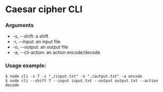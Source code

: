# Caesar cipher CLI

### Arguments
* -s, --shift: a shift
* -i, --input: an input file
* -o, --output: an output file
* -a, --cli-action: an action encode/decode
  

### Usage example:

```
$ node cli -s 7 -i "./input.txt" -o "./output.txt" -a encode
$ node cli --shift 7 --input input.txt --output output.txt --action decode
```
